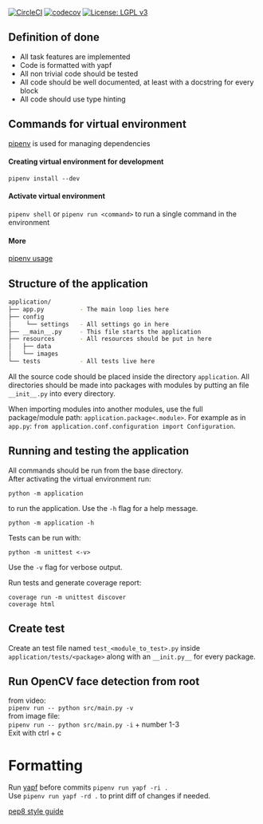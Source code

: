 [![CircleCI](https://circleci.com/gh/Konenako/Ohtuprojekti-kesa2020.svg?style=svg)](https://circleci.com/gh/Konenako/Ohtuprojekti-kesa2020) [![codecov](https://codecov.io/gh/Konenako/Ohtuprojekti-kesa2020/branch/master/graph/badge.svg)](https://codecov.io/gh/Konenako/Ohtuprojekti-kesa2020) [![License: LGPL v3](https://img.shields.io/badge/License-LGPL%20v3-blue.svg)](https://www.gnu.org/licenses/lgpl-3.0)

## Definition of done
  * All task features are implemented
  * Code is formatted with yapf
  * All non trivial code should be tested
  * All code should be well documented, at least with a docstring for every block
  * All code should use type hinting

## Commands for virtual environment
[pipenv](https://github.com/pypa/pipenv) is used for managing dependencies

#### Creating virtual environment for development
`pipenv install --dev`

#### Activate virtual environment
`pipenv shell`
or `pipenv run <command>` to run a single command in the environment
#### More
[pipenv usage](https://github.com/pypa/pipenv#-usage)

## Structure of the application
```bash
application/
├── app.py          - The main loop lies here
├── config
│    └── settings   - All settings go in here
├── __main__.py     - This file starts the application
├── resources       - All resources should be put in here
│   ├── data
│   └── images
└── tests           - All tests live here
```

All the source code should be placed inside the directory `application`. All directories should be made into packages with modules by putting an file `__init__.py` into every directory.  

When importing modules into another modules, use the full package/module path: `application.package<.module>`. For example as in `app.py`: `from application.conf.configuration import Configuration`.

## Running and testing the application
All commands should be run from the base directory.  
After activating the virtual environment run:  

```console
python -m application
```
to run the application. Use the `-h` flag for a help message.
```console
python -m application -h
```

Tests can be run with:  
```
python -m unittest <-v>
```
Use the `-v` flag for verbose output.

Run tests and generate coverage report:
```console
coverage run -m unittest discover
coverage html
```

## Create test

Create an test file named `test_<module_to_test>.py` inside `application/tests/<package>` along with an `__init.py__` for every package.

## Run OpenCV face detection from root
from video:  
`pipenv run -- python src/main.py -v`  
from image file:  
`pipenv run -- python src/main.py -i` + number 1-3  
Exit with ctrl + c   


# Formatting

Run [yapf](https://github.com/google/yapf/) before commits `pipenv run yapf -ri .`  
Use `pipenv run yapf -rd .` to print diff of changes if needed.

[pep8 style guide](https://www.python.org/dev/peps/pep-0008/)
